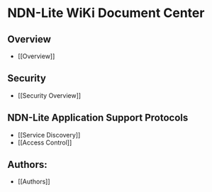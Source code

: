 # NDN-Lite WiKi Document Center

## Overview

* [[Overview]]

## Security

* [[Security Overview]]

## NDN-Lite Application Support Protocols

* [[Service Discovery]]
* [[Access Control]]

## Authors:

* [[Authors]]